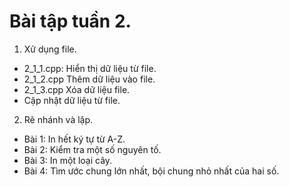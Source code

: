 # Bài tập tuần 2.
1. Xử dụng file.
- 2_1_1.cpp: Hiển thị dữ liệu từ file.
- 2_1_2.cpp Thêm dữ liệu vào file.
- 2_1_3.cpp Xóa dữ liệu file.
- Cập nhật dữ liệu từ file.
2. Rẽ nhánh và lặp.
- Bài 1: In hết ký tự từ A-Z.
- Bài 2: Kiểm tra một số nguyên tố.
- Bài 3: In một loại cây.
- Bài 4: Tìm ước chung lớn nhất, bội chung nhỏ nhất của hai số.
